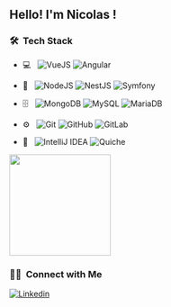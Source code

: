 <h2>Hello! I'm Nicolas !</h2>

<!--<h3>:man_technologist:&nbsp;About Me </h3>-->

<h3> 🛠 &nbsp;Tech Stack</h3>

- 💻 &nbsp;
  ![VueJS](https://img.shields.io/badge/vue.js-4FC08D?style=for-the-badge&logo=vue.js&logoColor=white)
  ![Angular](https://img.shields.io/badge/angular-bd002e?style=for-the-badge&logo=angular&logoColor=white)

- 💾 &nbsp;
  ![NodeJS](https://img.shields.io/badge/node.js-6DA55F?style=for-the-badge&logo=node.js&logoColor=white)
  ![NestJS](https://img.shields.io/badge/nestjs-E0234E?style=for-the-badge&logo=nestjs&logoColor=white)
  ![Symfony](https://img.shields.io/badge/symfony-1956C6?style=for-the-badge&logo=symfony&logoColor=white)
- 🗄 &nbsp;
  ![MongoDB](https://img.shields.io/badge/MongoDB-%234ea94b.svg?style=for-the-badge&logo=mongodb&logoColor=white)
  ![MySQL](https://img.shields.io/badge/mysql-%2300f.svg?style=for-the-badge&logo=mysql&logoColor=white)
  ![MariaDB](https://img.shields.io/badge/MariaDB-003545?style=for-the-badge&logo=mariadb&logoColor=white)
- ⚙️ &nbsp;
  ![Git](https://img.shields.io/badge/git-%23F05033.svg?style=for-the-badge&logo=git&logoColor=white)
  ![GitHub](https://img.shields.io/badge/github-%23121011.svg?style=for-the-badge&logo=github&logoColor=white)
  ![GitLab](https://img.shields.io/badge/gitlab-%23181717.svg?style=for-the-badge&logo=gitlab&logoColor=white)
- 🔧 &nbsp;
  ![IntelliJ IDEA](https://img.shields.io/badge/IntelliJIDEA-000000.svg?style=for-the-badge&logo=intellij-idea&logoColor=white)
  ![Quiche](https://img.shields.io/badge/Quiche-FB4F14?style=for-the-badge)

<a href="https://github.com/Laroche-Nicolas">
  <img height="180em" src="https://github-readme-stats.vercel.app/api/top-langs/?username=Laroche-Nicolas&theme=dark&layout=compact" />
</a>

<h3> 🤝🏻 &nbsp;Connect with Me </h3>

[![Linkedin](https://img.shields.io/badge/LinkedIn-0077B5?style=for-the-badge&logo=linkedin&logoColor=white&link=https://www.linkedin.com/in/elizedelabrida)](https://www.linkedin.com/in/nicolas-laroche/)
